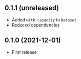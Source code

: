 ## 0.1.1 (unreleased)

- Added `with_capacity` to `Dataset`
- Reduced dependencies

## 0.1.0 (2021-12-01)

- First release
